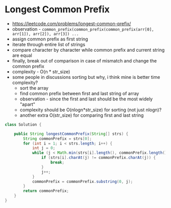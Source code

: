 # Longest Common Prefix

- https://leetcode.com/problems/longest-common-prefix/
- observation - `common_prefix(common_prefix(common_prefix(arr[0], arr[1]), arr[2]), arr[3]) ...`
- assign common prefix as first string
- iterate through entire list of strings
- compare character by character while common prefix and current string are equal
- finally, break out of comparison in case of mismatch and change the common prefix
- complexity - O(n * str_size)
- some people in discussions sorting but why, i think mine is better time complexity?
  - sort the array
  - find common prefix between first and last string of array
  - observation - since the first and last should be the most widely "apart"
  - complexity should be O(nlogn*str_size) for sorting (not just nlogn)?
  - another extra O(str_size) for comparing first and last string

```java
class Solution {

    public String longestCommonPrefix(String[] strs) {
        String commonPrefix = strs[0];
        for (int i = 1; i < strs.length; i++) {
            int j = 0;
            while (j < Math.min(strs[i].length(), commonPrefix.length())) {
                if (strs[i].charAt(j) != commonPrefix.charAt(j)) {
                    break;
                }
                j++;
            }
            commonPrefix = commonPrefix.substring(0, j);
        }
        return commonPrefix;
    }
}
```
